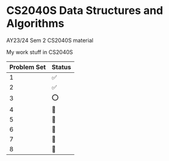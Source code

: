 # CS2040S Data Structures and Algorithms

AY23/24 Sem 2 CS2040S material

My work stuff in CS2040S

|Problem Set| Status | 
|--|--------|
|1| ✅      |
|2| ✅️     |
|3| ⭕️     |
|4| 🚫     |
|5| 🚫     |
|6| 🚫     |
|7| 🚫     |
|8| 🚫     |
